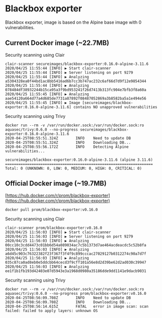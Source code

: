# Blackbox exporter

Blackbox exporter, image is based on the Alpine base image with 0 vulnerabilities.

## Current Docker image (~22.7MB)

Security scanning using Clair
```
clair-scanner secureimages/blackbox-exporter:0.16.0-alpine-3.11.6
2020/04/25 11:55:44 [INFO] ▶ Start clair-scanner
2020/04/25 11:55:44 [INFO] ▶ Server listening on port 9279
2020/04/25 11:55:44 [INFO] ▶ Analyzing a5304328ea0f44bd1ac8bb5416ad6b7cc3b747ac232c6af66d7d9f12e9854344
2020/04/25 11:55:44 [INFO] ▶ Analyzing 078484df38932244b15ca95a3f9bd953241f26d7413b313fc904e7bfb3f8a60a
2020/04/25 11:55:45 [INFO] ▶ Analyzing aae54120a664d77a4d685de7731a87892f08487052869a3b8582ba5a1e494e56
2020/04/25 11:55:45 [INFO] ▶ Image [secureimages/blackbox-exporter:0.16.0-alpine-3.11.6] contains NO unapproved vulnerabilities
```

Security scanning using Trivy
```
docker run --rm -v /var/run/docker.sock:/var/run/docker.sock:ro aquasec/trivy:0.6.0 --no-progress secureimages/blackbox-exporter:0.16.0-alpine-3.11.6
2020-04-25T08:55:51.324Z        INFO    Need to update DB
2020-04-25T08:55:51.324Z        INFO    Downloading DB...
2020-04-25T08:55:56.172Z        INFO    Detecting Alpine vulnerabilities...

secureimages/blackbox-exporter:0.16.0-alpine-3.11.6 (alpine 3.11.6)
===================================================================
Total: 0 (UNKNOWN: 0, LOW: 0, MEDIUM: 0, HIGH: 0, CRITICAL: 0)
```

## Official Docker image (~19.7MB)

[https://hub.docker.com/r/prom/blackbox-exporter](https://hub.docker.com/r/prom/blackbox-exporter)
```
docker pull prom/blackbox-exporter:v0.16.0
```

Security scanning using Clair
```
clair-scanner prom/blackbox-exporter:v0.16.0
2020/04/25 11:56:03 [INFO] ▶ Start clair-scanner
2020/04/25 11:56:03 [INFO] ▶ Server listening on port 9279
2020/04/25 11:56:03 [INFO] ▶ Analyzing 00cc10c3cdd4473c01bb6d54a089034ac7c5b1373d7ae464acdeacdc5c52b8fa
2020/04/25 11:56:03 [INFO] ▶ Analyzing a6d45c903c76322382f23f367f3f4f9c899cccac27029127b0312274c90a7d7f
2020/04/25 11:56:03 [INFO] ▶ Analyzing 035c87ca0ad8eb0e5ddcbb64cecd3f9cff101a56e8d2d39be62d2ad030c39947
2020/04/25 11:56:03 [INFO] ▶ Analyzing ee1f1b1fb193d42403e07d5943e3a1968d0980a35186dde9dd1141e9dacb9031
```

Security scanning using Trivy
```
docker run --rm -v /var/run/docker.sock:/var/run/docker.sock:ro aquasec/trivy:0.6.0 --no-progress prom/blackbox-exporter:v0.16.0
2020-04-25T08:56:09.708Z        INFO    Need to update DB
2020-04-25T08:56:09.708Z        INFO    Downloading DB...
2020-04-25T08:56:14.615Z        FATAL   error in image scan: scan failed: failed to apply layers: unknown OS
```
